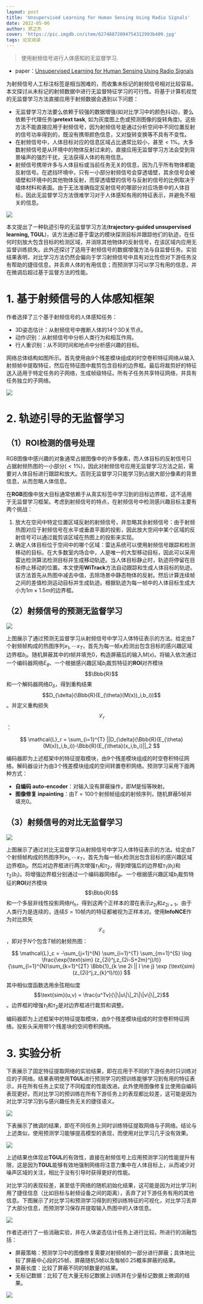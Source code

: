 ```yaml
---
layout: post
title: 'Unsupervised Learning for Human Sensing Using Radio Signals'
date: 2022-05-06
author: 郑之杰
cover: 'https://pic.imgdb.cn/item/62748872094754312993b409.jpg'
tags: 论文阅读
---
```


> 使用射频信号进行人体感知的无监督学习.

- paper：[Unsupervised Learning for Human Sensing Using Radio Signals](http://www.tianhongli.me/papers/rfrcl.pdf)


为射频信号人工标注标签是相当困难的，而收集未标记的射频信号相对比较容易。本文探讨从未标记的射频数据中进行无监督特征学习的可行性。将基于计算机视觉的无监督学习方法直接应用于射频数据会遇到以下问题：
- 无监督学习方法要么依赖于较强的数据增强(如对比学习中的颜色抖动)，要么依赖于代理任务(**pretext task**, 如为灰度图上色或预测图像的旋转角度)。这些方法不能直接应用于射频信号，因为射频信号是通过分析空间中不同位置反射的信号功率得到的，既没有携带颜色信息，又对旋转变换等不具有不变性。
- 在射频信号中，人体目标对应的信息区域占比通常比较小，甚至$<1\%$。大多数射频信号是从环境中的物体反射过来的，直接应用无监督学习方法会受到背景噪声的强烈干扰，无法获得人体的有用信息。
- 射频信号携带许多与人体目标或当前任务无关的信息，因为几乎所有物体都能反射信号。在遮挡环境中，只有一小部分射频信号会穿透墙壁，其余信号会被墙壁和环境中的其他物体反射，而穿透墙壁的信号与反射的信号的比例取决于墙体材料和表面。由于无法准确指定反射信号的哪部分对应场景中的人体目标，因此无监督学习方法很难学习对于人体感知有用的特征表示，并避免不相关的信息。

![](https://pic.imgdb.cn/item/6274d31109475431294b1831.jpg)

本文提出了一种轨迹引导的无监督学习方法(**trajectory-guided unsupervised learning, TGUL**)，该方法通过基于雷达的模块探测目标并跟踪他们的轨迹，在任何时刻放大包含目标的检测区域，并消除其他物体的反射信号，在该区域内应用无监督训练损失。此外还探讨了适用于射频信号的数据增强方法与自监督任务。实验结果表明，对比学习方法仍然会偏向于学习射频信号中具有对比性但对下游任务没有帮助的捷径信息，并丢弃人体的有用信息；而预测学习可以学习有用的信息，并在微调后超过基于监督方法的性能。

# 1. 基于射频信号的人体感知框架
作者选择了三个基于射频信号的人体感知任务：
- 3D姿态估计：从射频信号中推断人体的14个3D关节点。
- 动作识别：从射频信号中分析人类行为和相互作用。
- 行人重识别：从不同时间和地点中分析感兴趣的目标。

网络总体结构如图所示。首先使用由9个残差模块组成的时空卷积特征网络从输入射频帧中提取特征，然后在特征图中裁剪包含目标的边界框。最后将裁剪好的特征送入适用于特定任务的子网络，生成帧级特征。所有子任务共享特征网络，并具有任务独立的子网络。

![](https://pic.imgdb.cn/item/6274d22d094754312949082d.jpg)

# 2. 轨迹引导的无监督学习

## （1）ROI检测的信号处理
RGB图像中感兴趣的对象通常占据图像中的许多像素，而人体目标的反射信号只占据射频热图的一小部分($<1\%$)，因此对射频信号应用无监督学习方法之前，需要对人体目标进行跟踪和放大。否则无监督学习只能学习到占据大部分像素的背景信息，从而忽略人体信息。

在**RGB**图像中放大目标通常依赖于从真实标签中学习到的目标边界框，这不适用于无监督学习框架。考虑到射频信号的特点，在射频信号中检测感兴趣目标主要有两个挑战：
1. 放大在空间中特定位置区域反射的射频信号，并忽略其余射频信号：由于射频热图对应于射频信号在水平或垂直平面的投影，因此放大空间中某个区域的反射信号可以通过裁剪该区域在热图上的投影来实现。
2. 确定人体目标位于空间中的哪个区域：雷达系统可以使用射频信号跟踪和检测移动的目标。在大多数室内场合中，人是唯一的大型移动目标，因此可以采用雷达检测算法检测目标并生成移动轨迹。当人体目标静止时，轨迹将停留在目标停止移动的位置。本文使用**WiTrack**方法自动跟踪和生成人体目标的轨迹。该方法首先从热图中减去中值，去除场景中静态物体的反射。然后计算连续帧之间的差值检测运动目标并生成轨迹。根据轨迹为每一帧中的人体目标生成大小为$1m\times 1.5m$的边界框。

## （2）射频信号的预测无监督学习

![](https://pic.imgdb.cn/item/6274deb8094754312967b9ca.jpg)

上图展示了通过预测无监督学习从射频信号中学习人体特征表示的方法。给定由$T$个射频帧构成的热图序列$x_1,\cdots x_T$，首先为每一帧$x_i$检测出包含目标的感兴趣区域边界框$b_i$。随机屏蔽其中的$t$帧并填充$0$，构造屏蔽后的输入$M(x)$。将输入依次通过一个编码器网络$E_{\theta}$、一个根据感兴趣区域$b_i$裁剪特征的**ROI**对齐模块$$\Bbb{R}$$和一个解码器网络$D_{\delta}$，得到重构结果$$D_{\delta}(\Bbb{R}(E_{\theta}(M(x))_i,b_i))$$。并定义重构损失$$\mathcal{L}_r$$：

$$ \mathcal{L}_r = \sum_{i=1}^{T} ||D_{\delta}(\Bbb{R}(E_{\theta}(M(x))_i,b_i))-\Bbb{R}(E_{\theta}(x_i,b_i)||_2 $$

编码器即为上述框架中的特征提取模块，由9个残差模块组成的时空卷积特征网络。解码器设计为由3个残差模块组成的空间转置卷积网络。预测学习采用下面两种方式：
- **自编码 auto-encoder**：对输入没有屏蔽操作，即$M$是恒等映射。
- **图像修复 inpainting**：由$T=100$个射频帧组成的射频序列，随机屏蔽$5$帧并填充$0$。

## （3）射频信号的对比无监督学习

![](https://pic.imgdb.cn/item/6274e43d094754312975768b.jpg)

上图展示了通过对比无监督学习从射频信号中学习人体特征表示的方法。给定由$T$个射频帧构成的热图序列$x_1,\cdots x_T$，首先为每一帧$x_i$检测出包含目标的感兴趣区域边界框$b_i$。然后对边界框进行两次增强$\tau_1$和$\tau_2$，得到增强后的边界框$\tau_1(b_i)$和$\tau_2(b_i)$。将增强边界框分别通过一个编码器网络$E_{\theta}$、一个根据感兴趣区域$b_i$裁剪特征的**ROI**对齐模块$$\Bbb{R}$$和一个多层非线性投影网络$H_{h}$，得到这两个正样本的潜在表示$z_{2i}$和$z_{2i+1}$。由于人类行为是连续的，连续$S=10$帧内的特征都被视为正样本对。使用**InfoNCE**作为对比损失$$\mathcal{L}_c$$，即对于$N$个包含$T$帧的射频热图：

$$ \mathcal{L}_c = -\sum_{j=1}^{N} \sum_{i=1}^{T} \sum_{m=1}^{S} \log \frac{\exp(\text{sim} (z_{2i}^j,z_{2i-S+2m}^j)/t)}{\sum_{l=1}^{N}\sum_{k=1}^{2T} \Bbb{1}_{k \ne 2i || l \ne j} \exp (\text{sim} (z_{2i}^j,z_{k}^l)/t))} $$

其中相似度函数选用余弦相似度$$\text{sim}(u,v) = \frac{u^Tv}{\|\|u\|\|_2\|\|v\|\|_2}$$。边界框的增强$\tau_1$和$\tau_2$是对边界框进行裁剪和调整。

编码器即为上述框架中的特征提取模块，由9个残差模块组成的时空卷积特征网络。投影头采用带1个残差块的空间卷积网络。

# 3. 实验分析

下表展示了固定特征提取网络的实验结果，即在应用于不同的下游任务时只训练对应的子网络。结果表明使用**TGUL**进行预测学习的预训练能够学习到有用的特征表示，并在所有任务上实现了不同程度的性能改进。此外使用图像修复比使用自编码表现更好。而对比学习的预训练在所有下游任务上的表现都比较差，这可能是因为对比学习学习到与感兴趣任务无关的捷径语义。

![](https://pic.imgdb.cn/item/6274e6ba09475431297c18c2.jpg)

下表展示了微调的结果，即在不同任务上同时训练特征提取网络与子网络。结论与上述类似，使用预测学习能够提高模型的表现，而使用对比学习几乎没有效果。

![](https://pic.imgdb.cn/item/6274e6cf09475431297c4eb3.jpg)

上述结果也体现出**TGUL**的有效性，直接在射频信号上应用预测学习的性能提升有限，这是因为**TGUL**能够有效地强制网络将注意力集中在人体目标上，从而减少对噪声区域的关注，相比于没有引导时获得更好的性能。

对比学习的表现较差，甚至低于网络的随机初始化结果，这可能是因为对比学习利用了捷径信息（比如目标与射频设备之间的距离），丢弃了对下游任务有用的其他信息。下图展示了对比学习和预测学习得到的预训练特征的可视化，对比学习丢弃了大部分信息，而预测学习保存并提取输入热图中的人体信息。

![](https://pic.imgdb.cn/item/6274e7fa09475431297f2604.jpg)

作者还进行了一些消融实验，并在人体姿态估计任务上进行比较。所进行的消融包括：
- 屏蔽策略：预测学习中的图像修复需要对射频帧的一部分进行屏蔽；具体地比较了屏蔽中心段的$25$帧、屏蔽随机$5$帧以及每帧$0.25$概率屏蔽的结果。
- 屏蔽长度：比较了屏蔽不同的帧数量的结果。
- 无标记数据：比较了在大量无标记数据上训练并在少量标记数据上微调的结果。

![](https://pic.imgdb.cn/item/6274fe5f0947543129b7c14b.jpg)